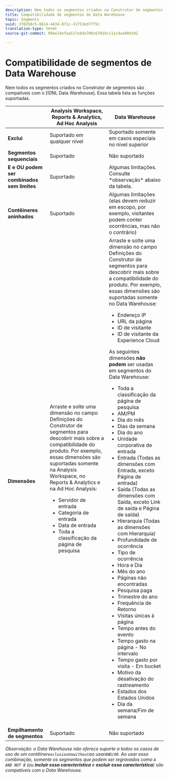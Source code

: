 ```yaml
---
description: Nem todos os segmentos criados no Construtor de segmentos são compatíveis com o Data Warehouse. Essa tabela lista as funções suportadas.
title: Compatibilidade de segmentos de Data Warehouse
topic: Segments
uuid: 370258c5-8614-4434-871c-41753ed77f5c
translation-type: tm+mt
source-git-commit: 99ee24efaa517e8da700c67818c111c4aa90dc02

---
```



# Compatibilidade de segmentos de Data Warehouse

Nem todos os segmentos criados no Construtor de segmentos são compatíveis com o [!DNL Data Warehouse]. Essa tabela lista as funções suportadas.

<table id="table_BBB1DAFDF85041598FA4AF869172CF7F"> 
 <thead> 
  <tr> 
   <th colname="col1" class="entry"> </th> 
   <th colname="col2" class="entry"> Analysis Workspace, Reports &amp; Analytics, Ad Hoc Analysis </th> 
   <th colname="col3" class="entry"> Data Warehouse </th> 
  </tr> 
 </thead>
 <tbody> 
  <tr> 
   <td colname="col1"> <b>Exclui</b> </td> 
   <td colname="col2"> Suportado em qualquer nível </td> 
   <td colname="col3"> Suportado somente em casos especiais no nível superior </td> 
  </tr> 
  <tr> 
   <td colname="col1"> <b>Segmentos sequenciais</b> </td> 
   <td colname="col2"> Suportado </td> 
   <td colname="col3"> Não suportado </td> 
  </tr> 
  <tr> 
   <td colname="col1"> <b>E e OU podem ser combinados sem limites</b> </td> 
   <td colname="col2"> Suportado </td> 
   <td colname="col3"> Algumas limitações. Consulte *observação* abaixo da tabela. </td> 
  </tr> 
  <tr> 
   <td colname="col1"> <b>Contêineres aninhados</b> </td> 
   <td colname="col2"> Suportado </td> 
   <td colname="col3"> Algumas limitações (elas devem reduzir em escopo, por exemplo, visitantes podem conter ocorrências, mas não o contrário) </td> 
  </tr> 
  <tr> 
   <td colname="col1"> <b>Dimensões</b> </td> 
   <td colname="col2">Arraste e solte uma dimensão no campo <span class="uicontrol">Definições</span> do Construtor de segmentos para descobrir mais sobre a compatibilidade do produto. Por exemplo, essas dimensões são suportadas somente na Analysis Workspace, no Reports &amp; Analytics e na Ad Hoc Analysis: 
    <ul id="ul_BD708CC3A16743F49F998D1046EC70A3"> 
     <li id="li_240DA619D50B4336ACD9117BF59AF10A">Servidor de entrada </li> 
     <li id="li_222D4D4116674EF8A52945CCB9C78719">Categoria de entrada </li> 
     <li id="li_5A43C846E2EA4EFCB892DE9E0607C68C">Data de entrada </li> 
     <li id="li_8E9CABBE04FC4A7A9A5D2BDD34AD3C87">Toda a classificação da página de pesquisa </li> 
    </ul> </td> 
   <td colname="col3"> Arraste e solte uma dimensão no campo <span class="uicontrol">Definições</span> do Construtor de segmentos para descobrir mais sobre a compatibilidade do produto. Por exemplo, essas dimensões são suportadas somente no Data Warehouse: 
    <ul id="ul_61A5B314CCCF497DB0385324E3309E22"> 
     <li id="li_1254089BDFAE4E0F8E51CB1511BBBF53">Endereço IP </li> 
     <li id="li_D8E040F77A8C46A084547F4FE685CB10">URL da página </li> 
     <li id="li_4C79AE900CF6458780C124143DC6FA5B">ID de visitante </li> 
     <li id="li_4EC10645DE9740609D8DDFD4F668FE67">ID de visitante da Experience Cloud </li> 
    </ul> <p>As seguintes dimensões <b>não podem</b> ser usadas em segmentos do Data Warehouse: </p> 
    <ul id="ul_FE143F6D1ABF45DAA444E1B5691C7D4F"> 
     <li id="li_E77F3CC45BA04674B857FE5AB19D56F1">Toda a classificação da página de pesquisa </li> 
     <li id="li_95E1549C13F14BA0B32686401EE78E31">AM/PM </li> 
     <li id="li_6F1C8FC2E7674A0CA14B70B65784D896">Dia do mês </li> 
     <li id="li_79D1A91D741D4CCC937D07906D71F964">Dias da semana </li> 
     <li id="li_4008565353084611BD782B98D50C0611">Dia do ano </li> 
     <li id="li_F87D78F125874087BFF74FAAE2BA46F5">Unidade corporativa de entrada </li> 
     <li id="li_53DA4E64C6714CFF90D164245D01C16A">Entrada (Todas as dimensões com Entrada, exceto Página de entrada) </li> 
     <li id="li_7F26B0E54A4A48319F31D8FC499D1CF2">Saída (Todas as dimensões com Saída, exceto Link de saída e Página de saída) </li> 
     <li id="li_1877D2D8A95B43F29CAA426BF2FE4996">Hierarquia (Todas as dimensões com Hierarquia) </li> 
     <li id="li_DF0BCC63ED274ABEA1C5A28274936310">Profundidade de ocorrência </li> 
     <li id="li_98BE56213E1A4FD28D4858D53C46D23E">Tipo de ocorrência </li> 
     <li id="li_52ECB31657DF4180BDB9C8D21CC74313">Hora e Dia </li> 
     <li id="li_93716207F2614822ACB84100B35D27BC">Mês do ano </li> 
     <li id="li_FFC8E1F7092C4876A7E9F2365CC234B9">Páginas não encontradas </li> 
     <li id="li_7A070C8E0F664F5AB554555B17D0E4E6">Pesquisa paga </li> 
     <li id="li_12228C18BF90463C8D8394FB810843D3">Trimestre do ano </li> 
     <li id="li_1833B6E2011C4757A60CAA2C98B35AFA">Frequência de Retorno </li> 
     <li id="li_39154CD74A534D9AA09C701FE1E2C521">Visitas únicas à página </li> 
     <li id="li_84BDE34DD577488881E8842D2DE72D3C">Tempo antes do evento </li> 
     <li id="li_552BE3414CC949B3B24BE99298945874">Tempo gasto na página - No intervalo </li> 
     <li id="li_33D815E04CB3493C82BE33E958C2D7B9">Tempo gasto por visita - Em bucket </li> 
     <li id="li_76F2BB88B8CD456DB50D04F36BB7854B">Motivo da desativação do rastreamento </li> 
     <li id="li_07345E08D0584CEC99128A0542587019">Estados dos Estados Unidos </li> 
     <li id="li_3D6BD9E927334B9BBC29E602D1103F7A">Dia da semana/Fim de semana </li> 
    </ul> </td> 
  </tr> 
  <tr> 
   <td colname="col1"> <b>Empilhamento de segmentos</b> </td> 
   <td colname="col2"> Suportado </td> 
   <td colname="col3"> Não suportado </td> 
  </tr> 
 </tbody> 
</table>

*Observação: o Data Warehouse não oferece suporte a todos os casos de uso de um contêiner`exclusion`ou`without`ao usar`AND/OR`. Ao usar essa combinação, somente os segmentos que podem ser regravados como `A AND NOT B` (ou **incluir essa característica** e **excluir essa característica**) são compatíveis com o Data Warehouse.*
